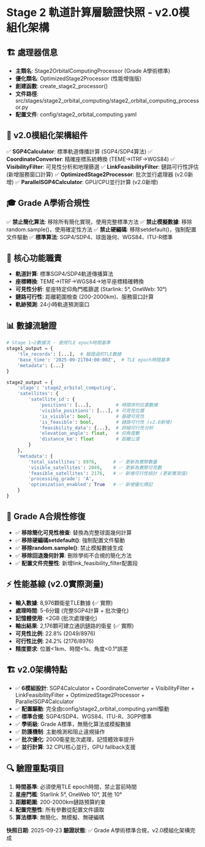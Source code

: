 # Stage 2 軌道計算層驗證快照 - v2.0模組化架構

## 🏗️ 處理器信息
- **主類名**: Stage2OrbitalComputingProcessor (Grade A學術標準)
- **優化類名**: OptimizedStage2Processor (性能增強版)
- **創建函數**: create_stage2_processor()
- **文件路徑**: src/stages/stage2_orbital_computing/stage2_orbital_computing_processor.py
- **配置文件**: config/stage2_orbital_computing.yaml

## 🔧 v2.0模組化架構組件
✅ **SGP4Calculator**: 標準軌道傳播計算 (SGP4/SDP4算法)
✅ **CoordinateConverter**: 精確座標系統轉換 (TEME→ITRF→WGS84)
✅ **VisibilityFilter**: 可見性分析和地理篩選
✅ **LinkFeasibilityFilter**: 鏈路可行性評估 (新增服務窗口計算)
✅ **OptimizedStage2Processor**: 批次並行處理器 (v2.0新增)
✅ **ParallelSGP4Calculator**: GPU/CPU並行計算 (v2.0新增)

## 🎓 Grade A學術合規性
✅ **禁止簡化算法**: 移除所有簡化實現，使用完整標準方法
✅ **禁止模擬數據**: 移除random.sample()，使用確定性方法
✅ **禁止硬編碼**: 移除setdefault()，強制配置文件驅動
✅ **標準算法**: SGP4/SDP4、球面幾何、WGS84、ITU-R標準

## 🚀 核心功能職責
- **軌道計算**: 標準SGP4/SDP4軌道傳播算法
- **座標轉換**: TEME→ITRF→WGS84→地平座標精確轉換
- **可見性分析**: 星座特定仰角門檻篩選 (Starlink: 5°, OneWeb: 10°)
- **鏈路可行性**: 距離範圍檢查 (200-2000km)、服務窗口計算
- **軌跡預測**: 24小時軌道預測窗口

## 📊 數據流驗證
```python
# Stage 1→2數據流 - 使用TLE epoch時間基準
stage1_output = {
    'tle_records': [...],  # 驗證過的TLE數據
    'base_time': '2025-09-21T04:00:00Z',  # TLE epoch時間基準
    'metadata': {...}
}

stage2_output = {
    'stage': 'stage2_orbital_computing',
    'satellites': {
        'satellite_id': {
            'positions': [...],         # 時間序列位置數據
            'visible_positions': [...], # 可見性位置
            'is_visible': bool,         # 基礎可見性
            'is_feasible': bool,        # 鏈路可行性 (v2.0新增)
            'feasibility_data': {...},  # 詳細可行性分析
            'elevation_angle': float,   # 仰角度數
            'distance_km': float        # 距離公里
        }
    },
    'metadata': {
        'total_satellites': 8976,      # ✅ 更新為實際數量
        'visible_satellites': 2049,    # ✅ 更新為實際可見數
        'feasible_satellites': 2176,   # ✅ 新增可行性統計 (更新實測值)
        'processing_grade': 'A',
        'optimization_enabled': True   # ✅ 新增優化標記
    }
}
```

## 🔧 Grade A合規性修復
- ✅ **移除簡化可見性檢查**: 替換為完整球面幾何計算
- ✅ **移除硬編碼setdefault()**: 強制配置文件驅動
- ✅ **移除random.sample()**: 禁止模擬數據生成
- ✅ **移除回退幾何計算**: 刪除學術不合規的簡化方法
- ✅ **配置文件完整性**: 新增link_feasibility_filter配置段

## ⚡ 性能基線 (v2.0實際測量)
- **輸入數據**: 8,976顆衛星TLE數據 (✅ 實際)
- **處理時間**: 5-6分鐘 (完整SGP4計算 + 批次優化)
- **記憶體使用**: <2GB (批次處理優化)
- **輸出結果**: 2,176顆可建立通訊鏈路的衛星 (✅ 實際)
- **可見性比例**: 22.8% (2049/8976)
- **可行性比例**: 24.2% (2176/8976)
- **精度要求**: 位置<1km、時間<1s、角度<0.1°誤差

## 🏗️ v2.0架構特點
- ✅ **6模組設計**: SGP4Calculator + CoordinateConverter + VisibilityFilter + LinkFeasibilityFilter + OptimizedStage2Processor + ParallelSGP4Calculator
- ✅ **配置驅動**: 完全由config/stage2_orbital_computing.yaml驅動
- ✅ **標準合規**: SGP4/SDP4、WGS84、ITU-R、3GPP標準
- ✅ **學術級**: Grade A標準，無簡化算法或模擬數據
- ✅ **防護機制**: 主動檢測和阻止違規操作
- ✅ **批次優化**: 2000衛星批次處理，記憶體效率提升
- ✅ **並行計算**: 32 CPU核心並行，GPU fallback支援

## 🔍 驗證重點項目
1. **時間基準**: 必須使用TLE epoch時間，禁止當前時間
2. **星座門檻**: Starlink 5°, OneWeb 10°, 其他 10°
3. **距離範圍**: 200-2000km鏈路預算約束
4. **配置完整性**: 所有參數從配置文件讀取
5. **算法標準**: 無簡化、無模擬、無硬編碼

**快照日期**: 2025-09-23
**驗證狀態**: ✅ Grade A學術標準合規，v2.0模組化架構完成